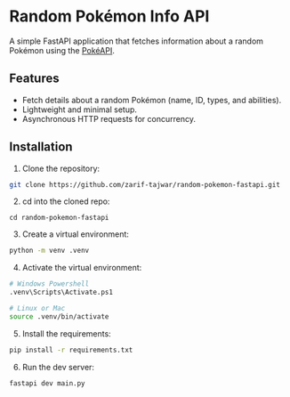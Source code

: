 # Random Pokémon Info API

A simple FastAPI application that fetches information about a random Pokémon using the [PokéAPI](https://pokeapi.co/).

## Features

- Fetch details about a random Pokémon (name, ID, types, and abilities).
- Lightweight and minimal setup.
- Asynchronous HTTP requests for concurrency.

## Installation

1. Clone the repository:

```bash
git clone https://github.com/zarif-tajwar/random-pokemon-fastapi.git
```

2. cd into the cloned repo:

```
cd random-pokemon-fastapi
```

3. Create a virtual environment:

```bash
python -m venv .venv
```

4. Activate the virtual environment:

```bash
# Windows Powershell
.venv\Scripts\Activate.ps1

# Linux or Mac
source .venv/bin/activate

```

5. Install the requirements:

```bash
pip install -r requirements.txt
```

6. Run the dev server:

```bash
fastapi dev main.py
```
